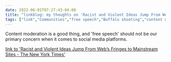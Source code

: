 ---date: 2022-06-01T07:27:43-04:00title: "linkblog: my thoughts on 'Racist and Violent Ideas Jump From Web’s Fringes to Mainstream Sites - The New York Times'"tags: ["link","Communities","free speech","Buffalo shooting","content moderation","platforms","social media"]---Content moderation is a good thing, and 'free speech' should not be our primary concern when it comes to social media platforms. [link to 'Racist and Violent Ideas Jump From Web’s Fringes to Mainstream Sites - The New York Times'](https://www.nytimes.com/2022/06/01/technology/fringe-mainstream-social-media.html)